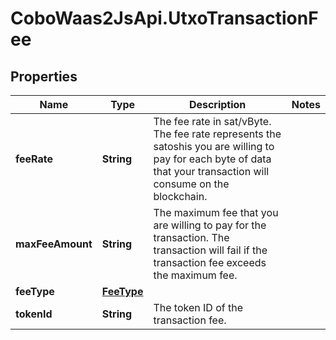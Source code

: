 # CoboWaas2JsApi.UtxoTransactionFee

## Properties

Name | Type | Description | Notes
------------ | ------------- | ------------- | -------------
**feeRate** | **String** | The fee rate in sat/vByte. The fee rate represents the satoshis you are willing to pay for each byte of data that your transaction will consume on the blockchain. | 
**maxFeeAmount** | **String** | The maximum fee that you are willing to pay for the transaction. The transaction will fail if the transaction fee exceeds the maximum fee. | 
**feeType** | [**FeeType**](FeeType.md) |  | 
**tokenId** | **String** | The token ID of the transaction fee. | 


